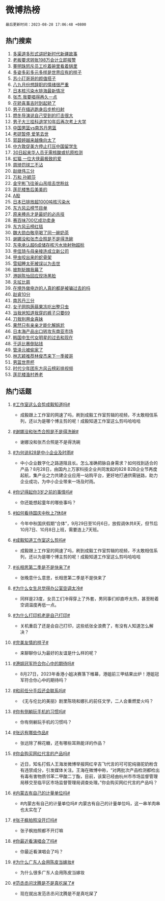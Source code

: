 # 微博热榜

`最后更新时间：2023-08-28 17:06:48 +0800`

## 热门搜索

1. [多渠道多形式讲好新时代新疆故事](https://m.weibo.cn/search?containerid=100103type%3D1%26t%3D10%26q%3D%23%E5%A4%9A%E6%B8%A0%E9%81%93%E5%A4%9A%E5%BD%A2%E5%BC%8F%E8%AE%B2%E5%A5%BD%E6%96%B0%E6%97%B6%E4%BB%A3%E6%96%B0%E7%96%86%E6%95%85%E4%BA%8B%23&stream_entry_id=51&isnewpage=1&extparam=seat%3D1%26pos%3D0%26c_type%3D51%26filter_type%3Drealtimehot%26cate%3D10103%26dgr%3D0%26stream_entry_id%3D51%26display_time%3D1693213607%26pre_seqid%3D16932136070650481338&luicode=10000011&lfid=106003type%253D25%2526t%253D3%2526disable_hot%253D1%2526filter_type%253Drealtimehot)
1. [老板要求转账198万会计立即报警](https://m.weibo.cn/search?containerid=100103type%3D1%26t%3D10%26q%3D%23%E8%80%81%E6%9D%BF%E8%A6%81%E6%B1%82%E8%BD%AC%E8%B4%A6198%E4%B8%87%E4%BC%9A%E8%AE%A1%E7%AB%8B%E5%8D%B3%E6%8A%A5%E8%AD%A6%23&stream_entry_id=31&isnewpage=1&extparam=seat%3D1%26stream_entry_id%3D31%26dgr%3D0%26band_rank%3D1%26filter_type%3Drealtimehot%26lcate%3D5001%26c_type%3D31%26cate%3D5001%26pos%3D0%26flag%3D1%26q%3D%2523%25E8%2580%2581%25E6%259D%25BF%25E8%25A6%2581%25E6%25B1%2582%25E8%25BD%25AC%25E8%25B4%25A6198%25E4%25B8%2587%25E4%25BC%259A%25E8%25AE%25A1%25E7%25AB%258B%25E5%258D%25B3%25E6%258A%25A5%25E8%25AD%25A6%2523%26realpos%3D1%26display_time%3D1693213607%26pre_seqid%3D16932136070650481338&luicode=10000011&lfid=106003type%253D25%2526t%253D3%2526disable_hot%253D1%2526filter_type%253Drealtimehot)
1. [董明珠怒斥员工吃着碗里看着锅里](https://m.weibo.cn/search?containerid=100103type%3D1%26t%3D10%26q%3D%23%E8%91%A3%E6%98%8E%E7%8F%A0%E6%80%92%E6%96%A5%E5%91%98%E5%B7%A5%E5%90%83%E7%9D%80%E7%A2%97%E9%87%8C%E7%9C%8B%E7%9D%80%E9%94%85%E9%87%8C%23&stream_entry_id=31&isnewpage=1&extparam=seat%3D1%26stream_entry_id%3D31%26dgr%3D0%26band_rank%3D2%26filter_type%3Drealtimehot%26lcate%3D5001%26c_type%3D31%26cate%3D5001%26pos%3D1%26flag%3D2%26q%3D%2523%25E8%2591%25A3%25E6%2598%258E%25E7%258F%25A0%25E6%2580%2592%25E6%2596%25A5%25E5%2591%2598%25E5%25B7%25A5%25E5%2590%2583%25E7%259D%2580%25E7%25A2%2597%25E9%2587%258C%25E7%259C%258B%25E7%259D%2580%25E9%2594%2585%25E9%2587%258C%2523%26realpos%3D2%26display_time%3D1693213607%26pre_seqid%3D16932136070650481338&luicode=10000011&lfid=106003type%253D25%2526t%253D3%2526disable_hot%253D1%2526filter_type%253Drealtimehot)
1. [多姿多彩多元多样是世界应有的样子](https://m.weibo.cn/search?containerid=100103type%3D1%26t%3D10%26q%3D%23%E5%A4%9A%E5%A7%BF%E5%A4%9A%E5%BD%A9%E5%A4%9A%E5%85%83%E5%A4%9A%E6%A0%B7%E6%98%AF%E4%B8%96%E7%95%8C%E5%BA%94%E6%9C%89%E7%9A%84%E6%A0%B7%E5%AD%90%23&stream_entry_id=31&isnewpage=1&extparam=seat%3D1%26stream_entry_id%3D31%26dgr%3D0%26band_rank%3D3%26filter_type%3Drealtimehot%26lcate%3D5001%26c_type%3D31%26cate%3D5001%26pos%3D2%26flag%3D0%26q%3D%2523%25E5%25A4%259A%25E5%25A7%25BF%25E5%25A4%259A%25E5%25BD%25A9%25E5%25A4%259A%25E5%2585%2583%25E5%25A4%259A%25E6%25A0%25B7%25E6%2598%25AF%25E4%25B8%2596%25E7%2595%258C%25E5%25BA%2594%25E6%259C%2589%25E7%259A%2584%25E6%25A0%25B7%25E5%25AD%2590%2523%26realpos%3D3%26display_time%3D1693213607%26pre_seqid%3D16932136070650481338&luicode=10000011&lfid=106003type%253D25%2526t%253D3%2526disable_hot%253D1%2526filter_type%253Drealtimehot)
1. [苏小玎哥哥的颜值搭子](https://m.weibo.cn/search?containerid=100103type%3D1%26t%3D10%26q%3D%23%E8%8B%8F%E5%B0%8F%E7%8E%8E%E5%93%A5%E5%93%A5%E7%9A%84%E9%A2%9C%E5%80%BC%E6%90%AD%E5%AD%90%23&stream_entry_id=31&isnewpage=1&extparam=seat%3D1%26stream_entry_id%3D31%26adid%3D200584%26band_rank%3D4%26is_ad_pos%3D1%26lcate%3D5001%26dgr%3D0%26c_type%3D31%26filter_type%3Drealtimehot%26q%3D%2523%25E8%258B%258F%25E5%25B0%258F%25E7%258E%258E%25E5%2593%25A5%25E5%2593%25A5%25E7%259A%2584%25E9%25A2%259C%25E5%2580%25BC%25E6%2590%25AD%25E5%25AD%2590%2523%26cate%3D5001%26topic_ad%3D1%26pos%3D3%26display_time%3D1693213607%26pre_seqid%3D16932136070650481338&luicode=10000011&lfid=106003type%253D25%2526t%253D3%2526disable_hot%253D1%2526filter_type%253Drealtimehot)
1. [八九月份想辞职的情绪很严重](https://m.weibo.cn/search?containerid=100103type%3D1%26t%3D10%26q%3D%E5%85%AB%E4%B9%9D%E6%9C%88%E4%BB%BD%E6%83%B3%E8%BE%9E%E8%81%8C%E7%9A%84%E6%83%85%E7%BB%AA%E5%BE%88%E4%B8%A5%E9%87%8D&stream_entry_id=31&isnewpage=1&extparam=seat%3D1%26stream_entry_id%3D31%26dgr%3D0%26band_rank%3D4%26filter_type%3Drealtimehot%26lcate%3D5001%26c_type%3D31%26cate%3D5001%26pos%3D4%26flag%3D1%26q%3D%25E5%2585%25AB%25E4%25B9%259D%25E6%259C%2588%25E4%25BB%25BD%25E6%2583%25B3%25E8%25BE%259E%25E8%2581%258C%25E7%259A%2584%25E6%2583%2585%25E7%25BB%25AA%25E5%25BE%2588%25E4%25B8%25A5%25E9%2587%258D%26realpos%3D4%26display_time%3D1693213607%26pre_seqid%3D16932136070650481338&luicode=10000011&lfid=106003type%253D25%2526t%253D3%2526disable_hot%253D1%2526filter_type%253Drealtimehot)
1. [日本核污染水排海最新情况](https://m.weibo.cn/search?containerid=100103type%3D1%26t%3D10%26q%3D%23%E6%97%A5%E6%9C%AC%E6%A0%B8%E6%B1%A1%E6%9F%93%E6%B0%B4%E6%8E%92%E6%B5%B7%E6%9C%80%E6%96%B0%E6%83%85%E5%86%B5%23&stream_entry_id=31&isnewpage=1&extparam=seat%3D1%26stream_entry_id%3D31%26dgr%3D0%26band_rank%3D5%26filter_type%3Drealtimehot%26lcate%3D5001%26c_type%3D31%26cate%3D5001%26pos%3D5%26flag%3D0%26q%3D%2523%25E6%2597%25A5%25E6%259C%25AC%25E6%25A0%25B8%25E6%25B1%25A1%25E6%259F%2593%25E6%25B0%25B4%25E6%258E%2592%25E6%25B5%25B7%25E6%259C%2580%25E6%2596%25B0%25E6%2583%2585%25E5%2586%25B5%2523%26realpos%3D5%26display_time%3D1693213607%26pre_seqid%3D16932136070650481338&luicode=10000011&lfid=106003type%253D25%2526t%253D3%2526disable_hot%253D1%2526filter_type%253Drealtimehot)
1. [张杰 我要唱得再久一点](https://m.weibo.cn/search?containerid=100103type%3D1%26t%3D10%26q%3D%E5%BC%A0%E6%9D%B0+%E6%88%91%E8%A6%81%E5%94%B1%E5%BE%97%E5%86%8D%E4%B9%85%E4%B8%80%E7%82%B9&stream_entry_id=31&isnewpage=1&extparam=seat%3D1%26stream_entry_id%3D31%26dgr%3D0%26band_rank%3D6%26filter_type%3Drealtimehot%26lcate%3D5001%26c_type%3D31%26cate%3D5001%26pos%3D6%26flag%3D1%26q%3D%25E5%25BC%25A0%25E6%259D%25B0%2520%25E6%2588%2591%25E8%25A6%2581%25E5%2594%25B1%25E5%25BE%2597%25E5%2586%258D%25E4%25B9%2585%25E4%25B8%2580%25E7%2582%25B9%26realpos%3D6%26display_time%3D1693213607%26pre_seqid%3D16932136070650481338&luicode=10000011&lfid=106003type%253D25%2526t%253D3%2526disable_hot%253D1%2526filter_type%253Drealtimehot)
1. [花轿喜事吉时到起轿了](https://m.weibo.cn/search?containerid=100103type%3D1%26t%3D10%26q%3D%23%E8%8A%B1%E8%BD%BF%E5%96%9C%E4%BA%8B%E5%90%89%E6%97%B6%E5%88%B0%E8%B5%B7%E8%BD%BF%E4%BA%86%23&stream_entry_id=31&isnewpage=1&extparam=seat%3D1%26stream_entry_id%3D31%26adid%3D200543%26band_rank%3D7%26is_ad_pos%3D1%26lcate%3D5001%26dgr%3D0%26c_type%3D31%26filter_type%3Drealtimehot%26q%3D%2523%25E8%258A%25B1%25E8%25BD%25BF%25E5%2596%259C%25E4%25BA%258B%25E5%2590%2589%25E6%2597%25B6%25E5%2588%25B0%25E8%25B5%25B7%25E8%25BD%25BF%25E4%25BA%2586%2523%26cate%3D5001%26topic_ad%3D1%26pos%3D7%26display_time%3D1693213607%26pre_seqid%3D16932136070650481338&luicode=10000011&lfid=106003type%253D25%2526t%253D3%2526disable_hot%253D1%2526filter_type%253Drealtimehot)
1. [男子在缅逃跑身后步枪扫射](https://m.weibo.cn/search?containerid=100103type%3D1%26t%3D10%26q%3D%23%E7%94%B7%E5%AD%90%E5%9C%A8%E7%BC%85%E9%80%83%E8%B7%91%E8%BA%AB%E5%90%8E%E6%AD%A5%E6%9E%AA%E6%89%AB%E5%B0%84%23&stream_entry_id=31&isnewpage=1&extparam=seat%3D1%26stream_entry_id%3D31%26dgr%3D0%26band_rank%3D7%26filter_type%3Drealtimehot%26lcate%3D5001%26c_type%3D31%26cate%3D5001%26pos%3D8%26flag%3D1%26q%3D%2523%25E7%2594%25B7%25E5%25AD%2590%25E5%259C%25A8%25E7%25BC%2585%25E9%2580%2583%25E8%25B7%2591%25E8%25BA%25AB%25E5%2590%258E%25E6%25AD%25A5%25E6%259E%25AA%25E6%2589%25AB%25E5%25B0%2584%2523%26realpos%3D7%26display_time%3D1693213607%26pre_seqid%3D16932136070650481338&luicode=10000011&lfid=106003type%253D25%2526t%253D3%2526disable_hot%253D1%2526filter_type%253Drealtimehot)
1. [燃冬导演说自己受到的打击很大](https://m.weibo.cn/search?containerid=100103type%3D1%26t%3D10%26q%3D%23%E7%87%83%E5%86%AC%E5%AF%BC%E6%BC%94%E8%AF%B4%E8%87%AA%E5%B7%B1%E5%8F%97%E5%88%B0%E7%9A%84%E6%89%93%E5%87%BB%E5%BE%88%E5%A4%A7%23&stream_entry_id=31&isnewpage=1&extparam=seat%3D1%26stream_entry_id%3D31%26dgr%3D0%26band_rank%3D8%26filter_type%3Drealtimehot%26lcate%3D5001%26c_type%3D31%26cate%3D5001%26pos%3D9%26flag%3D2%26q%3D%2523%25E7%2587%2583%25E5%2586%25AC%25E5%25AF%25BC%25E6%25BC%2594%25E8%25AF%25B4%25E8%2587%25AA%25E5%25B7%25B1%25E5%258F%2597%25E5%2588%25B0%25E7%259A%2584%25E6%2589%2593%25E5%2587%25BB%25E5%25BE%2588%25E5%25A4%25A7%2523%26realpos%3D8%26display_time%3D1693213607%26pre_seqid%3D16932136070650481338&luicode=10000011&lfid=106003type%253D25%2526t%253D3%2526disable_hot%253D1%2526filter_type%253Drealtimehot)
1. [男子大三挂科退学10年后再次考上大学](https://m.weibo.cn/search?containerid=100103type%3D1%26t%3D10%26q%3D%23%E7%94%B7%E5%AD%90%E5%A4%A7%E4%B8%89%E6%8C%82%E7%A7%91%E9%80%80%E5%AD%A610%E5%B9%B4%E5%90%8E%E5%86%8D%E6%AC%A1%E8%80%83%E4%B8%8A%E5%A4%A7%E5%AD%A6%23&stream_entry_id=31&isnewpage=1&extparam=seat%3D1%26stream_entry_id%3D31%26dgr%3D0%26band_rank%3D9%26filter_type%3Drealtimehot%26lcate%3D5001%26c_type%3D31%26cate%3D5001%26pos%3D10%26flag%3D2%26q%3D%2523%25E7%2594%25B7%25E5%25AD%2590%25E5%25A4%25A7%25E4%25B8%2589%25E6%258C%2582%25E7%25A7%2591%25E9%2580%2580%25E5%25AD%25A610%25E5%25B9%25B4%25E5%2590%258E%25E5%2586%258D%25E6%25AC%25A1%25E8%2580%2583%25E4%25B8%258A%25E5%25A4%25A7%25E5%25AD%25A6%2523%26realpos%3D9%26display_time%3D1693213607%26pre_seqid%3D16932136070650481338&luicode=10000011&lfid=106003type%253D25%2526t%253D3%2526disable_hot%253D1%2526filter_type%253Drealtimehot)
1. [中国男篮vs南苏丹男篮](https://m.weibo.cn/search?containerid=100103type%3D1%26t%3D10%26q%3D%23%E4%B8%AD%E5%9B%BD%E7%94%B7%E7%AF%AEvs%E5%8D%97%E8%8B%8F%E4%B8%B9%E7%94%B7%E7%AF%AE%23&stream_entry_id=31&isnewpage=1&extparam=seat%3D1%26stream_entry_id%3D31%26dgr%3D0%26band_rank%3D10%26filter_type%3Drealtimehot%26lcate%3D5001%26c_type%3D31%26cate%3D5001%26pos%3D11%26flag%3D1%26q%3D%2523%25E4%25B8%25AD%25E5%259B%25BD%25E7%2594%25B7%25E7%25AF%25AEvs%25E5%258D%2597%25E8%258B%258F%25E4%25B8%25B9%25E7%2594%25B7%25E7%25AF%25AE%2523%26realpos%3D10%26display_time%3D1693213607%26pre_seqid%3D16932136070650481338&luicode=10000011&lfid=106003type%253D25%2526t%253D3%2526disable_hot%253D1%2526filter_type%253Drealtimehot)
1. [考研暂停 爱笔去世](https://m.weibo.cn/search?containerid=100103type%3D1%26t%3D10%26q%3D%E8%80%83%E7%A0%94%E6%9A%82%E5%81%9C+%E7%88%B1%E7%AC%94%E5%8E%BB%E4%B8%96&stream_entry_id=31&isnewpage=1&extparam=seat%3D1%26stream_entry_id%3D31%26dgr%3D0%26band_rank%3D11%26filter_type%3Drealtimehot%26lcate%3D5001%26c_type%3D31%26cate%3D5001%26pos%3D12%26flag%3D1%26q%3D%25E8%2580%2583%25E7%25A0%2594%25E6%259A%2582%25E5%2581%259C%2520%25E7%2588%25B1%25E7%25AC%2594%25E5%258E%25BB%25E4%25B8%2596%26realpos%3D11%26display_time%3D1693213607%26pre_seqid%3D16932136070650481338&luicode=10000011&lfid=106003type%253D25%2526t%253D3%2526disable_hot%253D1%2526filter_type%253Drealtimehot)
1. [郭碧婷越来越像向太了](https://m.weibo.cn/search?containerid=100103type%3D1%26t%3D10%26q%3D%23%E9%83%AD%E7%A2%A7%E5%A9%B7%E8%B6%8A%E6%9D%A5%E8%B6%8A%E5%83%8F%E5%90%91%E5%A4%AA%E4%BA%86%23&stream_entry_id=31&isnewpage=1&extparam=seat%3D1%26stream_entry_id%3D31%26dgr%3D0%26band_rank%3D12%26filter_type%3Drealtimehot%26lcate%3D5001%26c_type%3D31%26cate%3D5001%26pos%3D13%26flag%3D2%26q%3D%2523%25E9%2583%25AD%25E7%25A2%25A7%25E5%25A9%25B7%25E8%25B6%258A%25E6%259D%25A5%25E8%25B6%258A%25E5%2583%258F%25E5%2590%2591%25E5%25A4%25AA%25E4%25BA%2586%2523%26realpos%3D12%26display_time%3D1693213607%26pre_seqid%3D16932136070650481338&luicode=10000011&lfid=106003type%253D25%2526t%253D3%2526disable_hot%253D1%2526filter_type%253Drealtimehot)
1. [中方敦促美方停止打压中国留学生](https://m.weibo.cn/search?containerid=100103type%3D1%26t%3D10%26q%3D%23%E4%B8%AD%E6%96%B9%E6%95%A6%E4%BF%83%E7%BE%8E%E6%96%B9%E5%81%9C%E6%AD%A2%E6%89%93%E5%8E%8B%E4%B8%AD%E5%9B%BD%E7%95%99%E5%AD%A6%E7%94%9F%23&stream_entry_id=31&isnewpage=1&extparam=seat%3D1%26stream_entry_id%3D31%26dgr%3D0%26band_rank%3D13%26filter_type%3Drealtimehot%26lcate%3D5001%26c_type%3D31%26cate%3D5001%26pos%3D14%26flag%3D1%26q%3D%2523%25E4%25B8%25AD%25E6%2596%25B9%25E6%2595%25A6%25E4%25BF%2583%25E7%25BE%258E%25E6%2596%25B9%25E5%2581%259C%25E6%25AD%25A2%25E6%2589%2593%25E5%258E%258B%25E4%25B8%25AD%25E5%259B%25BD%25E7%2595%2599%25E5%25AD%25A6%25E7%2594%259F%2523%26realpos%3D13%26display_time%3D1693213607%26pre_seqid%3D16932136070650481338&luicode=10000011&lfid=106003type%253D25%2526t%253D3%2526disable_hot%253D1%2526filter_type%253Drealtimehot)
1. [30日起来华人员无需核酸或抗原检测](https://m.weibo.cn/search?containerid=100103type%3D1%26t%3D10%26q%3D%2330%E6%97%A5%E8%B5%B7%E6%9D%A5%E5%8D%8E%E4%BA%BA%E5%91%98%E6%97%A0%E9%9C%80%E6%A0%B8%E9%85%B8%E6%88%96%E6%8A%97%E5%8E%9F%E6%A3%80%E6%B5%8B%23&stream_entry_id=31&isnewpage=1&extparam=seat%3D1%26stream_entry_id%3D31%26dgr%3D0%26band_rank%3D14%26filter_type%3Drealtimehot%26lcate%3D5001%26c_type%3D31%26cate%3D5001%26pos%3D15%26flag%3D1%26q%3D%252330%25E6%2597%25A5%25E8%25B5%25B7%25E6%259D%25A5%25E5%258D%258E%25E4%25BA%25BA%25E5%2591%2598%25E6%2597%25A0%25E9%259C%2580%25E6%25A0%25B8%25E9%2585%25B8%25E6%2588%2596%25E6%258A%2597%25E5%258E%259F%25E6%25A3%2580%25E6%25B5%258B%2523%26realpos%3D14%26display_time%3D1693213607%26pre_seqid%3D16932136070650481338&luicode=10000011&lfid=106003type%253D25%2526t%253D3%2526disable_hot%253D1%2526filter_type%253Drealtimehot)
1. [虹猫 一位大侠最极致的爱](https://m.weibo.cn/search?containerid=100103type%3D1%26t%3D10%26q%3D%E8%99%B9%E7%8C%AB+%E4%B8%80%E4%BD%8D%E5%A4%A7%E4%BE%A0%E6%9C%80%E6%9E%81%E8%87%B4%E7%9A%84%E7%88%B1&stream_entry_id=31&isnewpage=1&extparam=seat%3D1%26stream_entry_id%3D31%26dgr%3D0%26band_rank%3D15%26filter_type%3Drealtimehot%26lcate%3D5001%26c_type%3D31%26cate%3D5001%26pos%3D16%26flag%3D0%26q%3D%25E8%2599%25B9%25E7%258C%25AB%2520%25E4%25B8%2580%25E4%25BD%258D%25E5%25A4%25A7%25E4%25BE%25A0%25E6%259C%2580%25E6%259E%2581%25E8%2587%25B4%25E7%259A%2584%25E7%2588%25B1%26realpos%3D15%26display_time%3D1693213607%26pre_seqid%3D16932136070650481338&luicode=10000011&lfid=106003type%253D25%2526t%253D3%2526disable_hot%253D1%2526filter_type%253Drealtimehot)
1. [周琦罚球三不沾](https://m.weibo.cn/search?containerid=100103type%3D1%26t%3D10%26q%3D%23%E5%91%A8%E7%90%A6%E7%BD%9A%E7%90%83%E4%B8%89%E4%B8%8D%E6%B2%BE%23&stream_entry_id=31&isnewpage=1&extparam=seat%3D1%26stream_entry_id%3D31%26dgr%3D0%26band_rank%3D16%26filter_type%3Drealtimehot%26lcate%3D5001%26c_type%3D31%26cate%3D5001%26pos%3D17%26flag%3D1%26q%3D%2523%25E5%2591%25A8%25E7%2590%25A6%25E7%25BD%259A%25E7%2590%2583%25E4%25B8%2589%25E4%25B8%258D%25E6%25B2%25BE%2523%26realpos%3D16%26display_time%3D1693213607%26pre_seqid%3D16932136070650481338&luicode=10000011&lfid=106003type%253D25%2526t%253D3%2526disable_hot%253D1%2526filter_type%253Drealtimehot)
1. [赵继伟三分](https://m.weibo.cn/search?containerid=100103type%3D1%26t%3D10%26q%3D%E8%B5%B5%E7%BB%A7%E4%BC%9F%E4%B8%89%E5%88%86&stream_entry_id=31&isnewpage=1&extparam=seat%3D1%26stream_entry_id%3D31%26dgr%3D0%26band_rank%3D17%26filter_type%3Drealtimehot%26lcate%3D5001%26c_type%3D31%26cate%3D5001%26pos%3D18%26flag%3D1%26q%3D%25E8%25B5%25B5%25E7%25BB%25A7%25E4%25BC%259F%25E4%25B8%2589%25E5%2588%2586%26realpos%3D17%26display_time%3D1693213607%26pre_seqid%3D16932136070650481338&luicode=10000011&lfid=106003type%253D25%2526t%253D3%2526disable_hot%253D1%2526filter_type%253Drealtimehot)
1. [万和 孙颖莎](https://m.weibo.cn/search?containerid=100103type%3D1%26t%3D10%26q%3D%E4%B8%87%E5%92%8C+%E5%AD%99%E9%A2%96%E8%8E%8E&stream_entry_id=31&isnewpage=1&extparam=seat%3D1%26stream_entry_id%3D31%26dgr%3D0%26band_rank%3D18%26filter_type%3Drealtimehot%26lcate%3D5001%26c_type%3D31%26cate%3D5001%26pos%3D19%26flag%3D0%26q%3D%25E4%25B8%2587%25E5%2592%258C%2520%25E5%25AD%2599%25E9%25A2%2596%25E8%258E%258E%26realpos%3D18%26display_time%3D1693213607%26pre_seqid%3D16932136070650481338&luicode=10000011&lfid=106003type%253D25%2526t%253D3%2526disable_hot%253D1%2526filter_type%253Drealtimehot)
1. [金宇彬飞往釜山吊唁去世粉丝](https://m.weibo.cn/search?containerid=100103type%3D1%26t%3D10%26q%3D%23%E9%87%91%E5%AE%87%E5%BD%AC%E9%A3%9E%E5%BE%80%E9%87%9C%E5%B1%B1%E5%90%8A%E5%94%81%E5%8E%BB%E4%B8%96%E7%B2%89%E4%B8%9D%23&stream_entry_id=31&isnewpage=1&extparam=seat%3D1%26stream_entry_id%3D31%26dgr%3D0%26band_rank%3D19%26filter_type%3Drealtimehot%26lcate%3D5001%26c_type%3D31%26cate%3D5001%26pos%3D20%26flag%3D0%26q%3D%2523%25E9%2587%2591%25E5%25AE%2587%25E5%25BD%25AC%25E9%25A3%259E%25E5%25BE%2580%25E9%2587%259C%25E5%25B1%25B1%25E5%2590%258A%25E5%2594%2581%25E5%258E%25BB%25E4%25B8%2596%25E7%25B2%2589%25E4%25B8%259D%2523%26realpos%3D19%26display_time%3D1693213607%26pre_seqid%3D16932136070650481338&luicode=10000011&lfid=106003type%253D25%2526t%253D3%2526disable_hot%253D1%2526filter_type%253Drealtimehot)
1. [莲花楼售后美美的](https://m.weibo.cn/search?containerid=100103type%3D1%26t%3D10%26q%3D%E8%8E%B2%E8%8A%B1%E6%A5%BC%E5%94%AE%E5%90%8E%E7%BE%8E%E7%BE%8E%E7%9A%84&stream_entry_id=31&isnewpage=1&extparam=seat%3D1%26stream_entry_id%3D31%26dgr%3D0%26band_rank%3D20%26filter_type%3Drealtimehot%26lcate%3D5001%26c_type%3D31%26cate%3D5001%26pos%3D21%26flag%3D1%26q%3D%25E8%258E%25B2%25E8%258A%25B1%25E6%25A5%25BC%25E5%2594%25AE%25E5%2590%258E%25E7%25BE%258E%25E7%25BE%258E%25E7%259A%2584%26realpos%3D20%26display_time%3D1693213607%26pre_seqid%3D16932136070650481338&luicode=10000011&lfid=106003type%253D25%2526t%253D3%2526disable_hot%253D1%2526filter_type%253Drealtimehot)
1. [A股](https://m.weibo.cn/search?containerid=100103type%3D1%26t%3D10%26q%3DA%E8%82%A1&stream_entry_id=31&isnewpage=1&extparam=seat%3D1%26stream_entry_id%3D31%26dgr%3D0%26band_rank%3D21%26filter_type%3Drealtimehot%26lcate%3D5001%26c_type%3D31%26cate%3D5001%26pos%3D22%26flag%3D0%26q%3DA%25E8%2582%25A1%26realpos%3D21%26display_time%3D1693213607%26pre_seqid%3D16932136070650481338&luicode=10000011&lfid=106003type%253D25%2526t%253D3%2526disable_hot%253D1%2526filter_type%253Drealtimehot)
1. [日本已排放超1000吨核污染水](https://m.weibo.cn/search?containerid=100103type%3D1%26t%3D10%26q%3D%23%E6%97%A5%E6%9C%AC%E5%B7%B2%E6%8E%92%E6%94%BE%E8%B6%851000%E5%90%A8%E6%A0%B8%E6%B1%A1%E6%9F%93%E6%B0%B4%23&stream_entry_id=31&isnewpage=1&extparam=seat%3D1%26stream_entry_id%3D31%26dgr%3D0%26band_rank%3D22%26filter_type%3Drealtimehot%26lcate%3D5001%26c_type%3D31%26cate%3D5001%26pos%3D23%26flag%3D1%26q%3D%2523%25E6%2597%25A5%25E6%259C%25AC%25E5%25B7%25B2%25E6%258E%2592%25E6%2594%25BE%25E8%25B6%25851000%25E5%2590%25A8%25E6%25A0%25B8%25E6%25B1%25A1%25E6%259F%2593%25E6%25B0%25B4%2523%26realpos%3D22%26display_time%3D1693213607%26pre_seqid%3D16932136070650481338&luicode=10000011&lfid=106003type%253D25%2526t%253D3%2526disable_hot%253D1%2526filter_type%253Drealtimehot)
1. [东方风云榜节目单](https://m.weibo.cn/search?containerid=100103type%3D1%26t%3D10%26q%3D%E4%B8%9C%E6%96%B9%E9%A3%8E%E4%BA%91%E6%A6%9C%E8%8A%82%E7%9B%AE%E5%8D%95&stream_entry_id=31&isnewpage=1&extparam=seat%3D1%26stream_entry_id%3D31%26dgr%3D0%26band_rank%3D23%26filter_type%3Drealtimehot%26lcate%3D5001%26c_type%3D31%26cate%3D5001%26pos%3D24%26flag%3D1%26q%3D%25E4%25B8%259C%25E6%2596%25B9%25E9%25A3%258E%25E4%25BA%2591%25E6%25A6%259C%25E8%258A%2582%25E7%259B%25AE%25E5%258D%2595%26realpos%3D23%26display_time%3D1693213607%26pre_seqid%3D16932136070650481338&luicode=10000011&lfid=106003type%253D25%2526t%253D3%2526disable_hot%253D1%2526filter_type%253Drealtimehot)
1. [原来捧杀才是最好的必杀技](https://m.weibo.cn/search?containerid=100103type%3D1%26t%3D10%26q%3D%E5%8E%9F%E6%9D%A5%E6%8D%A7%E6%9D%80%E6%89%8D%E6%98%AF%E6%9C%80%E5%A5%BD%E7%9A%84%E5%BF%85%E6%9D%80%E6%8A%80&stream_entry_id=31&isnewpage=1&extparam=seat%3D1%26stream_entry_id%3D31%26dgr%3D0%26band_rank%3D24%26filter_type%3Drealtimehot%26lcate%3D5001%26c_type%3D31%26cate%3D5001%26pos%3D25%26flag%3D0%26q%3D%25E5%258E%259F%25E6%259D%25A5%25E6%258D%25A7%25E6%259D%2580%25E6%2589%258D%25E6%2598%25AF%25E6%259C%2580%25E5%25A5%25BD%25E7%259A%2584%25E5%25BF%2585%25E6%259D%2580%25E6%258A%2580%26realpos%3D24%26display_time%3D1693213607%26pre_seqid%3D16932136070650481338&luicode=10000011&lfid=106003type%253D25%2526t%253D3%2526disable_hot%253D1%2526filter_type%253Drealtimehot)
1. [赛百味700亿成功卖身](https://m.weibo.cn/search?containerid=100103type%3D1%26t%3D10%26q%3D%23%E8%B5%9B%E7%99%BE%E5%91%B3700%E4%BA%BF%E6%88%90%E5%8A%9F%E5%8D%96%E8%BA%AB%23&stream_entry_id=31&isnewpage=1&extparam=seat%3D1%26stream_entry_id%3D31%26dgr%3D0%26band_rank%3D25%26filter_type%3Drealtimehot%26lcate%3D5001%26c_type%3D31%26cate%3D5001%26pos%3D26%26flag%3D0%26q%3D%2523%25E8%25B5%259B%25E7%2599%25BE%25E5%2591%25B3700%25E4%25BA%25BF%25E6%2588%2590%25E5%258A%259F%25E5%258D%2596%25E8%25BA%25AB%2523%26realpos%3D25%26display_time%3D1693213607%26pre_seqid%3D16932136070650481338&luicode=10000011&lfid=106003type%253D25%2526t%253D3%2526disable_hot%253D1%2526filter_type%253Drealtimehot)
1. [东方风云榜红毯](https://m.weibo.cn/search?containerid=100103type%3D1%26t%3D10%26q%3D%23%E4%B8%9C%E6%96%B9%E9%A3%8E%E4%BA%91%E6%A6%9C%E7%BA%A2%E6%AF%AF%23&stream_entry_id=31&isnewpage=1&extparam=seat%3D1%26stream_entry_id%3D31%26dgr%3D0%26band_rank%3D26%26filter_type%3Drealtimehot%26lcate%3D5001%26c_type%3D31%26cate%3D5001%26pos%3D27%26flag%3D1%26q%3D%2523%25E4%25B8%259C%25E6%2596%25B9%25E9%25A3%258E%25E4%25BA%2591%25E6%25A6%259C%25E7%25BA%25A2%25E6%25AF%25AF%2523%26realpos%3D26%26display_time%3D1693213607%26pre_seqid%3D16932136070650481338&luicode=10000011&lfid=106003type%253D25%2526t%253D3%2526disable_hot%253D1%2526filter_type%253Drealtimehot)
1. [魏大勋白敬亭喝了同一碗奶茶](https://m.weibo.cn/search?containerid=100103type%3D1%26t%3D10%26q%3D%23%E9%AD%8F%E5%A4%A7%E5%8B%8B%E7%99%BD%E6%95%AC%E4%BA%AD%E5%96%9D%E4%BA%86%E5%90%8C%E4%B8%80%E7%A2%97%E5%A5%B6%E8%8C%B6%23&stream_entry_id=31&isnewpage=1&extparam=seat%3D1%26stream_entry_id%3D31%26dgr%3D0%26band_rank%3D27%26filter_type%3Drealtimehot%26lcate%3D5001%26c_type%3D31%26cate%3D5001%26pos%3D28%26flag%3D0%26q%3D%2523%25E9%25AD%258F%25E5%25A4%25A7%25E5%258B%258B%25E7%2599%25BD%25E6%2595%25AC%25E4%25BA%25AD%25E5%2596%259D%25E4%25BA%2586%25E5%2590%258C%25E4%25B8%2580%25E7%25A2%2597%25E5%25A5%25B6%25E8%258C%25B6%2523%26realpos%3D27%26display_time%3D1693213607%26pre_seqid%3D16932136070650481338&luicode=10000011&lfid=106003type%253D25%2526t%253D3%2526disable_hot%253D1%2526filter_type%253Drealtimehot)
1. [谢娜没和张杰合照是不是得洗碗](https://m.weibo.cn/search?containerid=100103type%3D1%26t%3D10%26q%3D%23%E8%B0%A2%E5%A8%9C%E6%B2%A1%E5%92%8C%E5%BC%A0%E6%9D%B0%E5%90%88%E7%85%A7%E6%98%AF%E4%B8%8D%E6%98%AF%E5%BE%97%E6%B4%97%E7%A2%97%23&stream_entry_id=31&isnewpage=1&extparam=seat%3D1%26stream_entry_id%3D31%26dgr%3D0%26band_rank%3D28%26filter_type%3Drealtimehot%26lcate%3D5001%26c_type%3D31%26cate%3D5001%26pos%3D29%26flag%3D0%26q%3D%2523%25E8%25B0%25A2%25E5%25A8%259C%25E6%25B2%25A1%25E5%2592%258C%25E5%25BC%25A0%25E6%259D%25B0%25E5%2590%2588%25E7%2585%25A7%25E6%2598%25AF%25E4%25B8%258D%25E6%2598%25AF%25E5%25BE%2597%25E6%25B4%2597%25E7%25A2%2597%2523%26realpos%3D28%26display_time%3D1693213607%26pre_seqid%3D16932136070650481338&luicode=10000011&lfid=106003type%253D25%2526t%253D3%2526disable_hot%253D1%2526filter_type%253Drealtimehot)
1. [东电承认超6成储存核污水放射物超标](https://m.weibo.cn/search?containerid=100103type%3D1%26t%3D10%26q%3D%23%E4%B8%9C%E7%94%B5%E6%89%BF%E8%AE%A4%E8%B6%856%E6%88%90%E5%82%A8%E5%AD%98%E6%A0%B8%E6%B1%A1%E6%B0%B4%E6%94%BE%E5%B0%84%E7%89%A9%E8%B6%85%E6%A0%87%23&stream_entry_id=31&isnewpage=1&extparam=seat%3D1%26stream_entry_id%3D31%26dgr%3D0%26band_rank%3D29%26filter_type%3Drealtimehot%26lcate%3D5001%26c_type%3D31%26cate%3D5001%26pos%3D30%26flag%3D0%26q%3D%2523%25E4%25B8%259C%25E7%2594%25B5%25E6%2589%25BF%25E8%25AE%25A4%25E8%25B6%25856%25E6%2588%2590%25E5%2582%25A8%25E5%25AD%2598%25E6%25A0%25B8%25E6%25B1%25A1%25E6%25B0%25B4%25E6%2594%25BE%25E5%25B0%2584%25E7%2589%25A9%25E8%25B6%2585%25E6%25A0%2587%2523%26realpos%3D29%26display_time%3D1693213607%26pre_seqid%3D16932136070650481338&luicode=10000011&lfid=106003type%253D25%2526t%253D3%2526disable_hot%253D1%2526filter_type%253Drealtimehot)
1. [李佳琦与母亲接连成立新公司](https://m.weibo.cn/search?containerid=100103type%3D1%26t%3D10%26q%3D%23%E6%9D%8E%E4%BD%B3%E7%90%A6%E4%B8%8E%E6%AF%8D%E4%BA%B2%E6%8E%A5%E8%BF%9E%E6%88%90%E7%AB%8B%E6%96%B0%E5%85%AC%E5%8F%B8%23&stream_entry_id=31&isnewpage=1&extparam=seat%3D1%26stream_entry_id%3D31%26dgr%3D0%26band_rank%3D30%26filter_type%3Drealtimehot%26lcate%3D5001%26c_type%3D31%26cate%3D5001%26pos%3D31%26flag%3D0%26q%3D%2523%25E6%259D%258E%25E4%25BD%25B3%25E7%2590%25A6%25E4%25B8%258E%25E6%25AF%258D%25E4%25BA%25B2%25E6%258E%25A5%25E8%25BF%259E%25E6%2588%2590%25E7%25AB%258B%25E6%2596%25B0%25E5%2585%25AC%25E5%258F%25B8%2523%26realpos%3D30%26display_time%3D1693213607%26pre_seqid%3D16932136070650481338&luicode=10000011&lfid=106003type%253D25%2526t%253D3%2526disable_hot%253D1%2526filter_type%253Drealtimehot)
1. [甲虫咬出来的蛇骨架](https://m.weibo.cn/search?containerid=100103type%3D1%26t%3D10%26q%3D%E7%94%B2%E8%99%AB%E5%92%AC%E5%87%BA%E6%9D%A5%E7%9A%84%E8%9B%87%E9%AA%A8%E6%9E%B6&stream_entry_id=31&isnewpage=1&extparam=seat%3D1%26stream_entry_id%3D31%26dgr%3D0%26band_rank%3D31%26filter_type%3Drealtimehot%26lcate%3D5001%26c_type%3D31%26cate%3D5001%26pos%3D32%26flag%3D1%26q%3D%25E7%2594%25B2%25E8%2599%25AB%25E5%2592%25AC%25E5%2587%25BA%25E6%259D%25A5%25E7%259A%2584%25E8%259B%2587%25E9%25AA%25A8%25E6%259E%25B6%26realpos%3D31%26display_time%3D1693213607%26pre_seqid%3D16932136070650481338&luicode=10000011&lfid=106003type%253D25%2526t%253D3%2526disable_hot%253D1%2526filter_type%253Drealtimehot)
1. [雪貂睡太死被误以为去世](https://m.weibo.cn/search?containerid=100103type%3D1%26t%3D10%26q%3D%E9%9B%AA%E8%B2%82%E7%9D%A1%E5%A4%AA%E6%AD%BB%E8%A2%AB%E8%AF%AF%E4%BB%A5%E4%B8%BA%E5%8E%BB%E4%B8%96&stream_entry_id=31&isnewpage=1&extparam=seat%3D1%26stream_entry_id%3D31%26dgr%3D0%26band_rank%3D32%26filter_type%3Drealtimehot%26lcate%3D5001%26c_type%3D31%26cate%3D5001%26pos%3D33%26flag%3D1%26q%3D%25E9%259B%25AA%25E8%25B2%2582%25E7%259D%25A1%25E5%25A4%25AA%25E6%25AD%25BB%25E8%25A2%25AB%25E8%25AF%25AF%25E4%25BB%25A5%25E4%25B8%25BA%25E5%258E%25BB%25E4%25B8%2596%26realpos%3D32%26display_time%3D1693213607%26pre_seqid%3D16932136070650481338&luicode=10000011&lfid=106003type%253D25%2526t%253D3%2526disable_hot%253D1%2526filter_type%253Drealtimehot)
1. [披荆斩棘我幕了](https://m.weibo.cn/search?containerid=100103type%3D1%26t%3D10%26q%3D%E6%8A%AB%E8%8D%86%E6%96%A9%E6%A3%98%E6%88%91%E5%B9%95%E4%BA%86&stream_entry_id=31&isnewpage=1&extparam=seat%3D1%26stream_entry_id%3D31%26dgr%3D0%26band_rank%3D33%26filter_type%3Drealtimehot%26lcate%3D5001%26c_type%3D31%26cate%3D5001%26pos%3D34%26flag%3D1%26q%3D%25E6%258A%25AB%25E8%258D%2586%25E6%2596%25A9%25E6%25A3%2598%25E6%2588%2591%25E5%25B9%2595%25E4%25BA%2586%26realpos%3D33%26display_time%3D1693213607%26pre_seqid%3D16932136070650481338&luicode=10000011&lfid=106003type%253D25%2526t%253D3%2526disable_hot%253D1%2526filter_type%253Drealtimehot)
1. [港姐陈怡回应现场黑脸](https://m.weibo.cn/search?containerid=100103type%3D1%26t%3D10%26q%3D%23%E6%B8%AF%E5%A7%90%E9%99%88%E6%80%A1%E5%9B%9E%E5%BA%94%E7%8E%B0%E5%9C%BA%E9%BB%91%E8%84%B8%23&stream_entry_id=31&isnewpage=1&extparam=seat%3D1%26stream_entry_id%3D31%26dgr%3D0%26band_rank%3D34%26filter_type%3Drealtimehot%26lcate%3D5001%26c_type%3D31%26cate%3D5001%26pos%3D35%26flag%3D1%26q%3D%2523%25E6%25B8%25AF%25E5%25A7%2590%25E9%2599%2588%25E6%2580%25A1%25E5%259B%259E%25E5%25BA%2594%25E7%258E%25B0%25E5%259C%25BA%25E9%25BB%2591%25E8%2584%25B8%2523%26realpos%3D34%26display_time%3D1693213607%26pre_seqid%3D16932136070650481338&luicode=10000011&lfid=106003type%253D25%2526t%253D3%2526disable_hot%253D1%2526filter_type%253Drealtimehot)
1. [夭玹比肩](https://m.weibo.cn/search?containerid=100103type%3D1%26t%3D10%26q%3D%E5%A4%AD%E7%8E%B9%E6%AF%94%E8%82%A9&stream_entry_id=31&isnewpage=1&extparam=seat%3D1%26stream_entry_id%3D31%26dgr%3D0%26band_rank%3D35%26filter_type%3Drealtimehot%26lcate%3D5001%26c_type%3D31%26cate%3D5001%26pos%3D36%26flag%3D0%26q%3D%25E5%25A4%25AD%25E7%258E%25B9%25E6%25AF%2594%25E8%2582%25A9%26realpos%3D35%26display_time%3D1693213607%26pre_seqid%3D16932136070650481338&luicode=10000011&lfid=106003type%253D25%2526t%253D3%2526disable_hot%253D1%2526filter_type%253Drealtimehot)
1. [在境外做电诈的人真的都是被骗过去的吗](https://m.weibo.cn/search?containerid=100103type%3D1%26t%3D10%26q%3D%23%E5%9C%A8%E5%A2%83%E5%A4%96%E5%81%9A%E7%94%B5%E8%AF%88%E7%9A%84%E4%BA%BA%E7%9C%9F%E7%9A%84%E9%83%BD%E6%98%AF%E8%A2%AB%E9%AA%97%E8%BF%87%E5%8E%BB%E7%9A%84%E5%90%97%23&stream_entry_id=31&isnewpage=1&extparam=seat%3D1%26stream_entry_id%3D31%26dgr%3D0%26band_rank%3D36%26filter_type%3Drealtimehot%26lcate%3D5001%26c_type%3D31%26cate%3D5001%26pos%3D37%26flag%3D0%26q%3D%2523%25E5%259C%25A8%25E5%25A2%2583%25E5%25A4%2596%25E5%2581%259A%25E7%2594%25B5%25E8%25AF%2588%25E7%259A%2584%25E4%25BA%25BA%25E7%259C%259F%25E7%259A%2584%25E9%2583%25BD%25E6%2598%25AF%25E8%25A2%25AB%25E9%25AA%2597%25E8%25BF%2587%25E5%258E%25BB%25E7%259A%2584%25E5%2590%2597%2523%26realpos%3D36%26display_time%3D1693213607%26pre_seqid%3D16932136070650481338&luicode=10000011&lfid=106003type%253D25%2526t%253D3%2526disable_hot%253D1%2526filter_type%253Drealtimehot)
1. [赵睿10分](https://m.weibo.cn/search?containerid=100103type%3D1%26t%3D10%26q%3D%E8%B5%B5%E7%9D%BF10%E5%88%86&stream_entry_id=31&isnewpage=1&extparam=seat%3D1%26stream_entry_id%3D31%26dgr%3D0%26band_rank%3D37%26filter_type%3Drealtimehot%26lcate%3D5001%26c_type%3D31%26cate%3D5001%26pos%3D38%26flag%3D1%26q%3D%25E8%25B5%25B5%25E7%259D%25BF10%25E5%2588%2586%26realpos%3D37%26display_time%3D1693213607%26pre_seqid%3D16932136070650481338&luicode=10000011&lfid=106003type%253D25%2526t%253D3%2526disable_hot%253D1%2526filter_type%253Drealtimehot)
1. [南苏丹三分](https://m.weibo.cn/search?containerid=100103type%3D1%26t%3D10%26q%3D%23%E5%8D%97%E8%8B%8F%E4%B8%B9%E4%B8%89%E5%88%86%23&stream_entry_id=31&isnewpage=1&extparam=seat%3D1%26stream_entry_id%3D31%26dgr%3D0%26band_rank%3D38%26filter_type%3Drealtimehot%26lcate%3D5001%26c_type%3D31%26cate%3D5001%26pos%3D39%26flag%3D1%26q%3D%2523%25E5%258D%2597%25E8%258B%258F%25E4%25B8%25B9%25E4%25B8%2589%25E5%2588%2586%2523%26realpos%3D38%26display_time%3D1693213607%26pre_seqid%3D16932136070650481338&luicode=10000011&lfid=106003type%253D25%2526t%253D3%2526disable_hot%253D1%2526filter_type%253Drealtimehot)
1. [女子网购蒟蒻果冻吃出整只虫](https://m.weibo.cn/search?containerid=100103type%3D1%26t%3D10%26q%3D%23%E5%A5%B3%E5%AD%90%E7%BD%91%E8%B4%AD%E8%92%9F%E8%92%BB%E6%9E%9C%E5%86%BB%E5%90%83%E5%87%BA%E6%95%B4%E5%8F%AA%E8%99%AB%23&stream_entry_id=31&isnewpage=1&extparam=seat%3D1%26stream_entry_id%3D31%26dgr%3D0%26band_rank%3D39%26filter_type%3Drealtimehot%26lcate%3D5001%26c_type%3D31%26cate%3D5001%26pos%3D40%26flag%3D0%26q%3D%2523%25E5%25A5%25B3%25E5%25AD%2590%25E7%25BD%2591%25E8%25B4%25AD%25E8%2592%259F%25E8%2592%25BB%25E6%259E%259C%25E5%2586%25BB%25E5%2590%2583%25E5%2587%25BA%25E6%2595%25B4%25E5%258F%25AA%25E8%2599%25AB%2523%26realpos%3D39%26display_time%3D1693213607%26pre_seqid%3D16932136070650481338&luicode=10000011&lfid=106003type%253D25%2526t%253D3%2526disable_hot%253D1%2526filter_type%253Drealtimehot)
1. [当我爸知道我穿的裤子只要69](https://m.weibo.cn/search?containerid=100103type%3D1%26t%3D10%26q%3D%E5%BD%93%E6%88%91%E7%88%B8%E7%9F%A5%E9%81%93%E6%88%91%E7%A9%BF%E7%9A%84%E8%A3%A4%E5%AD%90%E5%8F%AA%E8%A6%8169&stream_entry_id=31&isnewpage=1&extparam=seat%3D1%26stream_entry_id%3D31%26dgr%3D0%26band_rank%3D40%26filter_type%3Drealtimehot%26lcate%3D5001%26c_type%3D31%26cate%3D5001%26pos%3D41%26flag%3D1%26q%3D%25E5%25BD%2593%25E6%2588%2591%25E7%2588%25B8%25E7%259F%25A5%25E9%2581%2593%25E6%2588%2591%25E7%25A9%25BF%25E7%259A%2584%25E8%25A3%25A4%25E5%25AD%2590%25E5%258F%25AA%25E8%25A6%258169%26realpos%3D40%26display_time%3D1693213607%26pre_seqid%3D16932136070650481338&luicode=10000011&lfid=106003type%253D25%2526t%253D3%2526disable_hot%253D1%2526filter_type%253Drealtimehot)
1. [刀我别用金喜妹](https://m.weibo.cn/search?containerid=100103type%3D1%26t%3D10%26q%3D%E5%88%80%E6%88%91%E5%88%AB%E7%94%A8%E9%87%91%E5%96%9C%E5%A6%B9&stream_entry_id=31&isnewpage=1&extparam=seat%3D1%26stream_entry_id%3D31%26dgr%3D0%26band_rank%3D41%26filter_type%3Drealtimehot%26lcate%3D5001%26c_type%3D31%26cate%3D5001%26pos%3D42%26flag%3D1%26q%3D%25E5%2588%2580%25E6%2588%2591%25E5%2588%25AB%25E7%2594%25A8%25E9%2587%2591%25E5%2596%259C%25E5%25A6%25B9%26realpos%3D41%26display_time%3D1693213607%26pre_seqid%3D16932136070650481338&luicode=10000011&lfid=106003type%253D25%2526t%253D3%2526disable_hot%253D1%2526filter_type%253Drealtimehot)
1. [果然只有亲亲才能化解尴尬](https://m.weibo.cn/search?containerid=100103type%3D1%26t%3D10%26q%3D%23%E6%9E%9C%E7%84%B6%E5%8F%AA%E6%9C%89%E4%BA%B2%E4%BA%B2%E6%89%8D%E8%83%BD%E5%8C%96%E8%A7%A3%E5%B0%B4%E5%B0%AC%23&stream_entry_id=31&isnewpage=1&extparam=seat%3D1%26stream_entry_id%3D31%26dgr%3D0%26band_rank%3D42%26filter_type%3Drealtimehot%26lcate%3D5001%26c_type%3D31%26cate%3D5001%26pos%3D43%26flag%3D32768%26q%3D%2523%25E6%259E%259C%25E7%2584%25B6%25E5%258F%25AA%25E6%259C%2589%25E4%25BA%25B2%25E4%25BA%25B2%25E6%2589%258D%25E8%2583%25BD%25E5%258C%2596%25E8%25A7%25A3%25E5%25B0%25B4%25E5%25B0%25AC%2523%26realpos%3D42%26display_time%3D1693213607%26pre_seqid%3D16932136070650481338&luicode=10000011&lfid=106003type%253D25%2526t%253D3%2526disable_hot%253D1%2526filter_type%253Drealtimehot)
1. [日本海产品出口转攻东南亚市场](https://m.weibo.cn/search?containerid=100103type%3D1%26t%3D10%26q%3D%23%E6%97%A5%E6%9C%AC%E6%B5%B7%E4%BA%A7%E5%93%81%E5%87%BA%E5%8F%A3%E8%BD%AC%E6%94%BB%E4%B8%9C%E5%8D%97%E4%BA%9A%E5%B8%82%E5%9C%BA%23&stream_entry_id=31&isnewpage=1&extparam=seat%3D1%26stream_entry_id%3D31%26dgr%3D0%26band_rank%3D43%26filter_type%3Drealtimehot%26lcate%3D5001%26c_type%3D31%26cate%3D5001%26pos%3D44%26flag%3D0%26q%3D%2523%25E6%2597%25A5%25E6%259C%25AC%25E6%25B5%25B7%25E4%25BA%25A7%25E5%2593%2581%25E5%2587%25BA%25E5%258F%25A3%25E8%25BD%25AC%25E6%2594%25BB%25E4%25B8%259C%25E5%258D%2597%25E4%25BA%259A%25E5%25B8%2582%25E5%259C%25BA%2523%26realpos%3D43%26display_time%3D1693213607%26pre_seqid%3D16932136070650481338&luicode=10000011&lfid=106003type%253D25%2526t%253D3%2526disable_hot%253D1%2526filter_type%253Drealtimehot)
1. [韩国中生代女明星的过去和现在](https://m.weibo.cn/search?containerid=100103type%3D1%26t%3D10%26q%3D%E9%9F%A9%E5%9B%BD%E4%B8%AD%E7%94%9F%E4%BB%A3%E5%A5%B3%E6%98%8E%E6%98%9F%E7%9A%84%E8%BF%87%E5%8E%BB%E5%92%8C%E7%8E%B0%E5%9C%A8&stream_entry_id=31&isnewpage=1&extparam=seat%3D1%26stream_entry_id%3D31%26dgr%3D0%26band_rank%3D44%26filter_type%3Drealtimehot%26lcate%3D5001%26c_type%3D31%26cate%3D5001%26pos%3D45%26flag%3D0%26q%3D%25E9%259F%25A9%25E5%259B%25BD%25E4%25B8%25AD%25E7%2594%259F%25E4%25BB%25A3%25E5%25A5%25B3%25E6%2598%258E%25E6%2598%259F%25E7%259A%2584%25E8%25BF%2587%25E5%258E%25BB%25E5%2592%258C%25E7%258E%25B0%25E5%259C%25A8%26realpos%3D44%26display_time%3D1693213607%26pre_seqid%3D16932136070650481338&luicode=10000011&lfid=106003type%253D25%2526t%253D3%2526disable_hot%253D1%2526filter_type%253Drealtimehot)
1. [于适比赛倒贴钱](https://m.weibo.cn/search?containerid=100103type%3D1%26t%3D10%26q%3D%E4%BA%8E%E9%80%82%E6%AF%94%E8%B5%9B%E5%80%92%E8%B4%B4%E9%92%B1&stream_entry_id=31&isnewpage=1&extparam=seat%3D1%26stream_entry_id%3D31%26dgr%3D0%26band_rank%3D45%26filter_type%3Drealtimehot%26lcate%3D5001%26c_type%3D31%26cate%3D5001%26pos%3D46%26flag%3D1%26q%3D%25E4%25BA%258E%25E9%2580%2582%25E6%25AF%2594%25E8%25B5%259B%25E5%2580%2592%25E8%25B4%25B4%25E9%2592%25B1%26realpos%3D45%26display_time%3D1693213607%26pre_seqid%3D16932136070650481338&luicode=10000011&lfid=106003type%253D25%2526t%253D3%2526disable_hot%253D1%2526filter_type%253Drealtimehot)
1. [管泽元被偷家了](https://m.weibo.cn/search?containerid=100103type%3D1%26t%3D10%26q%3D%23%E7%AE%A1%E6%B3%BD%E5%85%83%E8%A2%AB%E5%81%B7%E5%AE%B6%E4%BA%86%23&stream_entry_id=31&isnewpage=1&extparam=seat%3D1%26stream_entry_id%3D31%26dgr%3D0%26band_rank%3D46%26filter_type%3Drealtimehot%26lcate%3D5001%26c_type%3D31%26cate%3D5001%26pos%3D47%26flag%3D0%26q%3D%2523%25E7%25AE%25A1%25E6%25B3%25BD%25E5%2585%2583%25E8%25A2%25AB%25E5%2581%25B7%25E5%25AE%25B6%25E4%25BA%2586%2523%26realpos%3D46%26display_time%3D1693213607%26pre_seqid%3D16932136070650481338&luicode=10000011&lfid=106003type%253D25%2526t%253D3%2526disable_hot%253D1%2526filter_type%253Drealtimehot)
1. [林志颖推荐林俊杰来下一季披哥](https://m.weibo.cn/search?containerid=100103type%3D1%26t%3D10%26q%3D%23%E6%9E%97%E5%BF%97%E9%A2%96%E6%8E%A8%E8%8D%90%E6%9E%97%E4%BF%8A%E6%9D%B0%E6%9D%A5%E4%B8%8B%E4%B8%80%E5%AD%A3%E6%8A%AB%E5%93%A5%23&stream_entry_id=31&isnewpage=1&extparam=seat%3D1%26stream_entry_id%3D31%26dgr%3D0%26band_rank%3D47%26filter_type%3Drealtimehot%26lcate%3D5001%26c_type%3D31%26cate%3D5001%26pos%3D48%26flag%3D0%26q%3D%2523%25E6%259E%2597%25E5%25BF%2597%25E9%25A2%2596%25E6%258E%25A8%25E8%258D%2590%25E6%259E%2597%25E4%25BF%258A%25E6%259D%25B0%25E6%259D%25A5%25E4%25B8%258B%25E4%25B8%2580%25E5%25AD%25A3%25E6%258A%25AB%25E5%2593%25A5%2523%26realpos%3D47%26display_time%3D1693213607%26pre_seqid%3D16932136070650481338&luicode=10000011&lfid=106003type%253D25%2526t%253D3%2526disable_hot%253D1%2526filter_type%253Drealtimehot)
1. [男篮世界杯](https://m.weibo.cn/search?containerid=100103type%3D1%26t%3D10%26q%3D%E7%94%B7%E7%AF%AE%E4%B8%96%E7%95%8C%E6%9D%AF&stream_entry_id=31&isnewpage=1&extparam=seat%3D1%26stream_entry_id%3D31%26dgr%3D0%26band_rank%3D48%26filter_type%3Drealtimehot%26lcate%3D5001%26c_type%3D31%26cate%3D5001%26pos%3D49%26flag%3D1%26q%3D%25E7%2594%25B7%25E7%25AF%25AE%25E4%25B8%2596%25E7%2595%258C%25E6%259D%25AF%26realpos%3D48%26display_time%3D1693213607%26pre_seqid%3D16932136070650481338&luicode=10000011&lfid=106003type%253D25%2526t%253D3%2526disable_hot%253D1%2526filter_type%253Drealtimehot)
1. [时代少年团东方风云榜彩排视频](https://m.weibo.cn/search?containerid=100103type%3D1%26t%3D10%26q%3D%23%E6%97%B6%E4%BB%A3%E5%B0%91%E5%B9%B4%E5%9B%A2%E4%B8%9C%E6%96%B9%E9%A3%8E%E4%BA%91%E6%A6%9C%E5%BD%A9%E6%8E%92%E8%A7%86%E9%A2%91%23&stream_entry_id=31&isnewpage=1&extparam=seat%3D1%26stream_entry_id%3D31%26dgr%3D0%26band_rank%3D49%26filter_type%3Drealtimehot%26lcate%3D5001%26c_type%3D31%26cate%3D5001%26pos%3D50%26flag%3D0%26q%3D%2523%25E6%2597%25B6%25E4%25BB%25A3%25E5%25B0%2591%25E5%25B9%25B4%25E5%259B%25A2%25E4%25B8%259C%25E6%2596%25B9%25E9%25A3%258E%25E4%25BA%2591%25E6%25A6%259C%25E5%25BD%25A9%25E6%258E%2592%25E8%25A7%2586%25E9%25A2%2591%2523%26realpos%3D49%26display_time%3D1693213607%26pre_seqid%3D16932136070650481338&luicode=10000011&lfid=106003type%253D25%2526t%253D3%2526disable_hot%253D1%2526filter_type%253Drealtimehot)
1. [莲花楼渔村养老](https://m.weibo.cn/search?containerid=100103type%3D1%26t%3D10%26q%3D%E8%8E%B2%E8%8A%B1%E6%A5%BC%E6%B8%94%E6%9D%91%E5%85%BB%E8%80%81&stream_entry_id=31&isnewpage=1&extparam=seat%3D1%26stream_entry_id%3D31%26dgr%3D0%26band_rank%3D50%26filter_type%3Drealtimehot%26lcate%3D5001%26c_type%3D31%26cate%3D5001%26pos%3D51%26flag%3D1%26q%3D%25E8%258E%25B2%25E8%258A%25B1%25E6%25A5%25BC%25E6%25B8%2594%25E6%259D%2591%25E5%2585%25BB%25E8%2580%2581%26realpos%3D50%26display_time%3D1693213607%26pre_seqid%3D16932136070650481338&luicode=10000011&lfid=106003type%253D25%2526t%253D3%2526disable_hot%253D1%2526filter_type%253Drealtimehot)

## 热门话题

1. [#工作室这么会剪成毅知道吗#](https://m.weibo.cn/search?containerid=231522type%3D1%26t%3D10%26q%3D%23%E5%B7%A5%E4%BD%9C%E5%AE%A4%E8%BF%99%E4%B9%88%E4%BC%9A%E5%89%AA%E6%88%90%E6%AF%85%E7%9F%A5%E9%81%93%E5%90%97%23&stream_entry_id=128&isnewpage=1&extparam=seat%3D1%26lcate%3D5004%26c_type%3D128%26cate%3D5004%26unitid%3D1693202211711%26dgr%3D0%26pos%3D1-0-0%26display_time%3D1693213608%26pre_seqid%3D1693213608400012101119&luicode=10000011&lfid=231648_-_4)
    - 成毅跟上工作室的网速了吗，刷到成毅工作室剪辑的视频，不太敢相信系列，还以为是哪个博主剪的呢！成毅知道工作室这么剪吗哈哈哈

1. [#谢娜没和张杰合照是不是得洗碗#](https://m.weibo.cn/search?containerid=231522type%3D1%26t%3D10%26q%3D%23%E8%B0%A2%E5%A8%9C%E6%B2%A1%E5%92%8C%E5%BC%A0%E6%9D%B0%E5%90%88%E7%85%A7%E6%98%AF%E4%B8%8D%E6%98%AF%E5%BE%97%E6%B4%97%E7%A2%97%23&stream_entry_id=128&isnewpage=1&extparam=seat%3D1%26lcate%3D5004%26c_type%3D128%26cate%3D5004%26unitid%3D1693196494486%26dgr%3D0%26pos%3D1-0-1%26display_time%3D1693213608%26pre_seqid%3D1693213608400012101119&luicode=10000011&lfid=231648_-_4)
    - 谢娜没和张杰合照是不是得洗碗

1. [#为何说828是中小企业及时雨#](https://m.weibo.cn/search?containerid=231522type%3D1%26t%3D10%26q%3D%23%E4%B8%BA%E4%BD%95%E8%AF%B4828%E6%98%AF%E4%B8%AD%E5%B0%8F%E4%BC%81%E4%B8%9A%E5%8F%8A%E6%97%B6%E9%9B%A8%23&stream_entry_id=128&isnewpage=1&extparam=seat%3D1%26lcate%3D5004%26c_type%3D128%26cate%3D5004%26unitid%3D1693195584390%26dgr%3D0%26pos%3D1-0-2%26display_time%3D1693213608%26pre_seqid%3D1693213608400012101119&luicode=10000011&lfid=231648_-_4)
    - 中小企业数字化之路道阻且长。怎么准确把脉自身需求？如何找到适合的产品？8月28日，由国内上万家科技企业共同发起的828 B2B企业节再度起航，集产业之力共建企业应用一站购平台，更好地打通供需链路，助力企业成功，为中小企业带来一场及时雨。

1. [#你记得起你3岁之前的事情吗#](https://m.weibo.cn/search?containerid=231522type%3D1%26t%3D10%26q%3D%23%E4%BD%A0%E8%AE%B0%E5%BE%97%E8%B5%B7%E4%BD%A03%E5%B2%81%E4%B9%8B%E5%89%8D%E7%9A%84%E4%BA%8B%E6%83%85%E5%90%97%23&stream_entry_id=128&isnewpage=1&extparam=seat%3D1%26lcate%3D5004%26c_type%3D128%26cate%3D5004%26unitid%3D1693141616567%26dgr%3D0%26pos%3D1-0-3%26display_time%3D1693213608%26pre_seqid%3D1693213608400012101119&luicode=10000011&lfid=231648_-_4)
    - 你还能想起童年的哪些事吗？

1. [#如何看待国庆中秋上7休8#](https://m.weibo.cn/search?containerid=231522type%3D1%26t%3D10%26q%3D%23%E5%A6%82%E4%BD%95%E7%9C%8B%E5%BE%85%E5%9B%BD%E5%BA%86%E4%B8%AD%E7%A7%8B%E4%B8%8A7%E4%BC%918%23&stream_entry_id=128&isnewpage=1&extparam=seat%3D1%26lcate%3D5004%26c_type%3D128%26cate%3D5004%26unitid%3D1693102906983%26dgr%3D0%26pos%3D1-0-4%26display_time%3D1693213608%26pre_seqid%3D1693213608400012101119&luicode=10000011&lfid=231648_-_4)
    - 今年中秋国庆假期“合体”，9月29日至10月6日，放假调休共8天，但节后10月7日、10月8日上班，需要连上7天班。

1. [#成毅知道工作室这么剪吗#](https://m.weibo.cn/search?containerid=231522type%3D1%26t%3D10%26q%3D%23%E6%88%90%E6%AF%85%E7%9F%A5%E9%81%93%E5%B7%A5%E4%BD%9C%E5%AE%A4%E8%BF%99%E4%B9%88%E5%89%AA%E5%90%97%23&stream_entry_id=128&isnewpage=1&extparam=seat%3D1%26lcate%3D5004%26c_type%3D128%26cate%3D5004%26unitid%3D1693199787739%26dgr%3D0%26pos%3D1-0-5%26display_time%3D1693213608%26pre_seqid%3D1693213608400012101119&luicode=10000011&lfid=231648_-_4)
    - 成毅跟上工作室的网速了吗，刷到成毅工作室剪辑的视频，不太敢相信系列，还以为是哪个博主剪的呢！成毅知道工作室这么剪吗哈哈哈

1. [#长相思第二季是不是快来了#](https://m.weibo.cn/search?containerid=231522type%3D1%26t%3D10%26q%3D%23%E9%95%BF%E7%9B%B8%E6%80%9D%E7%AC%AC%E4%BA%8C%E5%AD%A3%E6%98%AF%E4%B8%8D%E6%98%AF%E5%BF%AB%E6%9D%A5%E4%BA%86%23&stream_entry_id=128&isnewpage=1&extparam=seat%3D1%26lcate%3D5004%26c_type%3D128%26cate%3D5004%26unitid%3D1693092396647%26dgr%3D0%26pos%3D1-0-6%26display_time%3D1693213608%26pre_seqid%3D1693213608400012101119&luicode=10000011&lfid=231648_-_4)
    - 张晚意什么意思，长相思第二季是不是快来了

1. [#为什么女生总觉得办公室空调太冷#](https://m.weibo.cn/search?containerid=231522type%3D1%26t%3D10%26q%3D%23%E4%B8%BA%E4%BB%80%E4%B9%88%E5%A5%B3%E7%94%9F%E6%80%BB%E8%A7%89%E5%BE%97%E5%8A%9E%E5%85%AC%E5%AE%A4%E7%A9%BA%E8%B0%83%E5%A4%AA%E5%86%B7%23&stream_entry_id=128&isnewpage=1&extparam=seat%3D1%26lcate%3D5004%26c_type%3D128%26cate%3D5004%26unitid%3D1693203420986%26dgr%3D0%26pos%3D1-0-7%26display_time%3D1693213608%26pre_seqid%3D1693213608400012101119&luicode=10000011&lfid=231648_-_4)
    - 同样是23度，女员工们冷得穿上了外套，男同事们却直呼太热，甚至盼着空调温度再低一点。

1. [#为什么打印机老是自己打印#](https://m.weibo.cn/search?containerid=231522type%3D1%26t%3D10%26q%3D%23%E4%B8%BA%E4%BB%80%E4%B9%88%E6%89%93%E5%8D%B0%E6%9C%BA%E8%80%81%E6%98%AF%E8%87%AA%E5%B7%B1%E6%89%93%E5%8D%B0%23&stream_entry_id=128&isnewpage=1&extparam=seat%3D1%26lcate%3D5004%26c_type%3D128%26cate%3D5004%26unitid%3D1693208821279%26dgr%3D0%26pos%3D1-0-8%26display_time%3D1693213608%26pre_seqid%3D1693213608400012101119&luicode=10000011&lfid=231648_-_4)
    - 关机重启了还是会自己打印，这些纸张全浪费了，有没有人知道怎么解决？

1. [#完美友情的样子#](https://m.weibo.cn/search?containerid=231522type%3D1%26t%3D10%26q%3D%23%E5%AE%8C%E7%BE%8E%E5%8F%8B%E6%83%85%E7%9A%84%E6%A0%B7%E5%AD%90%23&stream_entry_id=128&isnewpage=1&extparam=seat%3D1%26lcate%3D5004%26c_type%3D128%26cate%3D5004%26unitid%3D1693203102503%26dgr%3D0%26pos%3D1-0-9%26display_time%3D1693213608%26pre_seqid%3D1693213608400012101119&luicode=10000011&lfid=231648_-_4)
    - 来聊聊你认为最好的友谊是什么样的呢？

1. [#港姐冠军符合你心中的期待吗#](https://m.weibo.cn/search?containerid=231522type%3D1%26t%3D10%26q%3D%23%E6%B8%AF%E5%A7%90%E5%86%A0%E5%86%9B%E7%AC%A6%E5%90%88%E4%BD%A0%E5%BF%83%E4%B8%AD%E7%9A%84%E6%9C%9F%E5%BE%85%E5%90%97%23&stream_entry_id=128&isnewpage=1&extparam=seat%3D1%26lcate%3D5004%26c_type%3D128%26cate%3D5004%26unitid%3D1693192890035%26dgr%3D0%26pos%3D1-0-10%26display_time%3D1693213608%26pre_seqid%3D1693213608400012101119&luicode=10000011&lfid=231648_-_4)
    - 8月27日，2023年香港小姐决赛落下帷幕，港姐前三甲结果出炉！港姐冠军符合你心中的期待吗？

1. [#和前任分手后还会联系吗#](https://m.weibo.cn/search?containerid=231522type%3D1%26t%3D10%26q%3D%23%E5%92%8C%E5%89%8D%E4%BB%BB%E5%88%86%E6%89%8B%E5%90%8E%E8%BF%98%E4%BC%9A%E8%81%94%E7%B3%BB%E5%90%97%23&stream_entry_id=128&isnewpage=1&extparam=seat%3D1%26lcate%3D5004%26c_type%3D128%26cate%3D5004%26unitid%3D1693098711106%26dgr%3D0%26pos%3D1-0-11%26display_time%3D1693213608%26pre_seqid%3D1693213608400012101119&luicode=10000011&lfid=231648_-_4)
    - 《无与伦比的美丽》剧里陈晓和娜扎的前任文学，二人会重燃爱火吗？

1. [#你有侧躺玩手机的习惯吗#](https://m.weibo.cn/search?containerid=231522type%3D1%26t%3D10%26q%3D%23%E4%BD%A0%E6%9C%89%E4%BE%A7%E8%BA%BA%E7%8E%A9%E6%89%8B%E6%9C%BA%E7%9A%84%E4%B9%A0%E6%83%AF%E5%90%97%23&stream_entry_id=128&isnewpage=1&extparam=seat%3D1%26lcate%3D5004%26c_type%3D128%26cate%3D5004%26unitid%3D1693129307978%26dgr%3D0%26pos%3D1-0-12%26display_time%3D1693213608%26pre_seqid%3D1693213608400012101119&luicode=10000011&lfid=231648_-_4)
    - 你有侧躺玩手机的习惯吗？

1. [#张远有哪些作品#](https://m.weibo.cn/search?containerid=231522type%3D1%26t%3D10%26q%3D%23%E5%BC%A0%E8%BF%9C%E6%9C%89%E5%93%AA%E4%BA%9B%E4%BD%9C%E5%93%81%23&stream_entry_id=128&isnewpage=1&extparam=seat%3D1%26lcate%3D5004%26c_type%3D128%26cate%3D5004%26unitid%3D1693141325261%26dgr%3D0%26pos%3D1-0-13%26display_time%3D1693213608%26pre_seqid%3D1693213608400012101119&luicode=10000011&lfid=231648_-_4)
    - 张远除了棉花糖，还有哪些耳熟能详的作品？

1. [#你会购买网红代言的产品吗#](https://m.weibo.cn/search?containerid=231522type%3D1%26t%3D10%26q%3D%23%E4%BD%A0%E4%BC%9A%E8%B4%AD%E4%B9%B0%E7%BD%91%E7%BA%A2%E4%BB%A3%E8%A8%80%E7%9A%84%E4%BA%A7%E5%93%81%E5%90%97%23&stream_entry_id=128&isnewpage=1&extparam=seat%3D1%26lcate%3D5004%26c_type%3D128%26cate%3D5004%26unitid%3D1693178494717%26dgr%3D0%26pos%3D1-0-14%26display_time%3D1693213608%26pre_seqid%3D1693213608400012101119&luicode=10000011&lfid=231648_-_4)
    - 近日，知名打假人王海发微博举报网红辛吉飞代言的可可驼纯骆驼奶粉含有违禁成分，引发媒体关注。王海在微博中称，“对两批次产品检测都检出有毒有害物质邻苯二甲酸二丁酯，目前，该案已经由杭州市市场监督管理局移交至临平区市场监督管理局调查处理。”你会购买网红代言的产品吗？

1. [#内蒙古有自己的计量单位吗#](https://m.weibo.cn/search?containerid=231522type%3D1%26t%3D10%26q%3D%23%E5%86%85%E8%92%99%E5%8F%A4%E6%9C%89%E8%87%AA%E5%B7%B1%E7%9A%84%E8%AE%A1%E9%87%8F%E5%8D%95%E4%BD%8D%E5%90%97%23&stream_entry_id=128&isnewpage=1&extparam=seat%3D1%26lcate%3D5004%26c_type%3D128%26cate%3D5004%26unitid%3D1693148824752%26dgr%3D0%26pos%3D1-0-15%26display_time%3D1693213608%26pre_seqid%3D1693213608400012101119&luicode=10000011&lfid=231648_-_4)
    - #内蒙古有自己的计量单位吗# 
内蒙古有自己的计量单位吗，这一串羊肉串也太实在了

1. [#张子枫拍照没开灯吗#](https://m.weibo.cn/search?containerid=231522type%3D1%26t%3D10%26q%3D%23%E5%BC%A0%E5%AD%90%E6%9E%AB%E6%8B%8D%E7%85%A7%E6%B2%A1%E5%BC%80%E7%81%AF%E5%90%97%23&stream_entry_id=128&isnewpage=1&extparam=seat%3D1%26lcate%3D5004%26c_type%3D128%26cate%3D5004%26unitid%3D1693143707350%26dgr%3D0%26pos%3D1-0-16%26display_time%3D1693213608%26pre_seqid%3D1693213608400012101119&luicode=10000011&lfid=231648_-_4)
    - 张子枫拍照都不开灯嘛

1. [#你最近看演唱会了吗#](https://m.weibo.cn/search?containerid=231522type%3D1%26t%3D10%26q%3D%23%E4%BD%A0%E6%9C%80%E8%BF%91%E7%9C%8B%E6%BC%94%E5%94%B1%E4%BC%9A%E4%BA%86%E5%90%97%23&stream_entry_id=128&isnewpage=1&extparam=seat%3D1%26lcate%3D5004%26c_type%3D128%26cate%3D5004%26unitid%3D1693142506321%26dgr%3D0%26pos%3D1-0-17%26display_time%3D1693213608%26pre_seqid%3D1693213608400012101119&luicode=10000011&lfid=231648_-_4)
    - 你最近看演唱会了吗？

1. [#为什么广东人会用陈皮当嫁妆#](https://m.weibo.cn/search?containerid=231522type%3D1%26t%3D10%26q%3D%23%E4%B8%BA%E4%BB%80%E4%B9%88%E5%B9%BF%E4%B8%9C%E4%BA%BA%E4%BC%9A%E7%94%A8%E9%99%88%E7%9A%AE%E5%BD%93%E5%AB%81%E5%A6%86%23&stream_entry_id=128&isnewpage=1&extparam=seat%3D1%26lcate%3D5004%26c_type%3D128%26cate%3D5004%26unitid%3D1693142207272%26dgr%3D0%26pos%3D1-0-18%26display_time%3D1693213608%26pre_seqid%3D1693213608400012101119&luicode=10000011&lfid=231648_-_4)
    - 为什么很多广东人会用陈皮当嫁妆

1. [#范丞丞问沈腾是不是真吃屎了#](https://m.weibo.cn/search?containerid=231522type%3D1%26t%3D10%26q%3D%23%E8%8C%83%E4%B8%9E%E4%B8%9E%E9%97%AE%E6%B2%88%E8%85%BE%E6%98%AF%E4%B8%8D%E6%98%AF%E7%9C%9F%E5%90%83%E5%B1%8E%E4%BA%86%23&stream_entry_id=128&isnewpage=1&extparam=seat%3D1%26lcate%3D5004%26c_type%3D128%26cate%3D5004%26unitid%3D1693138894563%26dgr%3D0%26pos%3D1-0-19%26display_time%3D1693213608%26pre_seqid%3D1693213608400012101119&luicode=10000011&lfid=231648_-_4)
    - 现在就出发范丞丞问沈腾是不是真吃屎了

